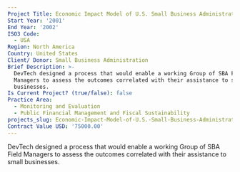 ```yaml
---
Project Title: Economic Impact Model of U.S. Small Business Administration
Start Year: '2001'
End Year: '2002'
ISO3 Code:
  - USA
Region: North America
Country: United States
Client/ Donor: Small Business Administration
Brief Description: >-
  DevTech designed a process that would enable a working Group of SBA Field
  Managers to assess the outcomes correlated with their assistance to small
  businesses.
Is Current Project? (true/false): false
Practice Area:
  - Monitoring and Evaluation
  - Public Financial Management and Fiscal Sustainability
projects_slug: Economic-Impact-Model-of-U.S.-Small-Business-Administration
Contract Value USD: '75000.00'
---
```

DevTech designed a process that would enable a working Group of SBA Field Managers to assess the outcomes correlated with their assistance to small businesses.